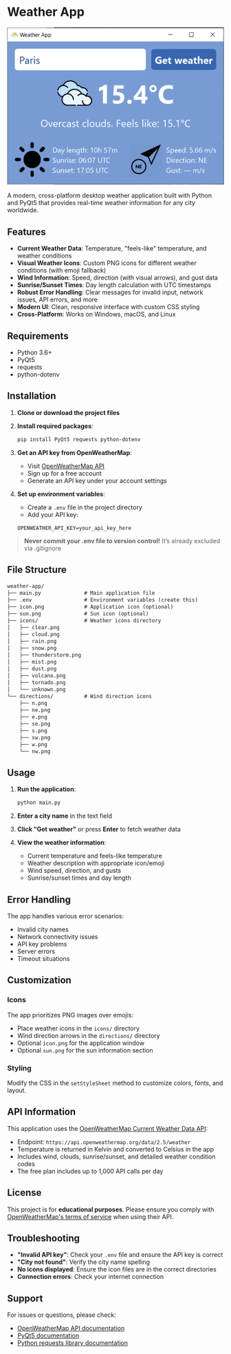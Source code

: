 # Weather App

![Weather App Screenshot](screenshot.png)

A modern, cross-platform desktop weather application built with Python and PyQt5 that provides real-time weather information for any city worldwide.

## Features

- **Current Weather Data**: Temperature, "feels-like" temperature, and weather conditions  
- **Visual Weather Icons**: Custom PNG icons for different weather conditions (with emoji fallback)  
- **Wind Information**: Speed, direction (with visual arrows), and gust data  
- **Sunrise/Sunset Times**: Day length calculation with UTC timestamps  
- **Robust Error Handling**: Clear messages for invalid input, network issues, API errors, and more  
- **Modern UI**: Clean, responsive interface with custom CSS styling  
- **Cross-Platform**: Works on Windows, macOS, and Linux  

## Requirements

- Python 3.6+
- PyQt5
- requests
- python-dotenv

## Installation

1. **Clone or download the project files**

2. **Install required packages**:
   ```bash
   pip install PyQt5 requests python-dotenv
   ```  
3. **Get an API key from OpenWeatherMap**:
   - Visit [OpenWeatherMap API](https://openweathermap.org/api)
   - Sign up for a free account
   - Generate an API key under your account settings

4. **Set up environment variables**:
   - Create a `.env` file in the project directory
   - Add your API key:
   ```env
   OPENWEATHER_API_KEY=your_api_key_here
   ```
> **Never commit your .env file to version control!** It’s already excluded via .gitignore

## File Structure
``` 
weather-app/
├── main.py              # Main application file
├── .env                 # Environment variables (create this)
├── icon.png             # Application icon (optional)
├── sun.png              # Sun icon (optional)
├── icons/               # Weather icons directory
│   ├── clear.png
│   ├── cloud.png
│   ├── rain.png
│   ├── snow.png
│   ├── thunderstorm.png
│   ├── mist.png
│   ├── dust.png
│   ├── volcano.png
│   ├── tornado.png
│   └── unknown.png
└── directions/          # Wind direction icons
    ├── n.png
    ├── ne.png
    ├── e.png
    ├── se.png
    ├── s.png
    ├── sw.png
    ├── w.png
    └── nw.png
```

## Usage

1. **Run the application**:
   ```bash
   python main.py
   ```

2. **Enter a city name** in the text field

3. **Click "Get weather"** or press **Enter** to fetch weather data

4. **View the weather information**:
   - Current temperature and feels-like temperature
   - Weather description with appropriate icon/emoji
   - Wind speed, direction, and gusts
   - Sunrise/sunset times and day length

## Error Handling

The app handles various error scenarios:
- Invalid city names
- Network connectivity issues
- API key problems
- Server errors
- Timeout situations

## Customization

### Icons
The app prioritizes PNG images over emojis:
- Place weather icons in the `icons/` directory
- Wind direction arrows in the `directions/` directory
- Optional `icon.png` for the application window
- Optional `sun.png` for the sun information section

### Styling
Modify the CSS in the `setStyleSheet` method to customize colors, fonts, and layout.

## API Information

This application uses the [OpenWeatherMap Current Weather Data API](https://openweathermap.org/current?spm=a2ty_o01.29997173.0.0.54e5c921n30CDC):
- Endpoint: `https://api.openweathermap.org/data/2.5/weather`
- Temperature is returned in Kelvin and converted to Celsius in the app
- Includes wind, clouds, sunrise/sunset, and detailed weather condition codes
- The free plan includes up to 1,000 API calls per day

## License

This project is for **educational purposes**. Please ensure you comply with [OpenWeatherMap's terms of service](https://openweathermap.org/themes/openweathermap/assets/docs/Openweather_website_terms_and_conditions_of_use.pdf) when using their API.

## Troubleshooting

- **"Invalid API key"**: Check your `.env` file and ensure the API key is correct
- **"City not found"**: Verify the city name spelling
- **No icons displayed**: Ensure the icon files are in the correct directories
- **Connection errors**: Check your internet connection

## Support

For issues or questions, please check:
- [OpenWeatherMap API documentation](https://openweathermap.org/api)
- [PyQt5 documentation](https://www.riverbankcomputing.com/static/Docs/PyQt5)
- [Python requests library documentation](https://docs.python-requests.org)
